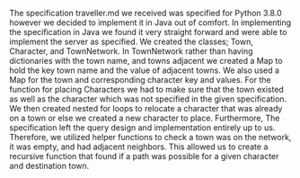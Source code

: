 The specification traveller.md we received was specified for Python 3.8.0 however we
decided to implement it in Java out of comfort. In implementing the specification in Java 
we found it very straight forward and were able to implement the server as specified. We 
created the classes; Town, Character, and TownNetwork. In TownNetwork rather than having 
dictionaries with the town name, and towns adjacent we created a Map to hold the key town name 
and the value of adjacent towns. We also used a Map for the town and corresponding character key and values.
For the function for placing Characters we had to make sure that the town existed as well as the
character which was not specified in the given specification. We then created nested for loops to relocate a character 
that was already on a town or else we created a new character to place. Furthermore, The specification left the query
design and implementation entirely up to us. Therefore, we utilized helper functions to check a town was on the network, it was empty,
and had adjacent neighbors. This allowed us to create a recursive function that found if a path was possible for a given character and destination town. 